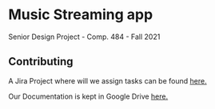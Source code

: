 # Music Streaming app

Senior Design Project - Comp. 484 - Fall 2021

## Contributing

A Jira Project where will we assign tasks can be found [here.][jira-project]

Our Documentation is kept in Google Drive [here.][google-drive]

[\\]: # (List of Links)
[jira-project]: <https://team-1631644153059.atlassian.net/browse/PARKING>
[google-drive]: <https://drive.google.com/drive/u/2/folders/1jFobTqrMQcdRRywf3dMsuYAtDc32Ra0u>
